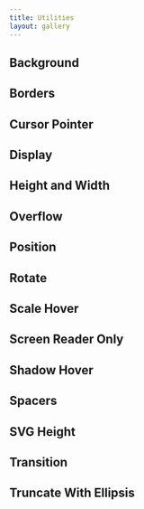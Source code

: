 ```yaml
---
title: Utilities
layout: gallery
---
```


## Background

## Borders

## Cursor Pointer

## Display

## Height and Width

## Overflow

## Position

## Rotate

## Scale Hover

## Screen Reader Only

## Shadow Hover

## Spacers

## SVG Height

## Transition

## Truncate With Ellipsis